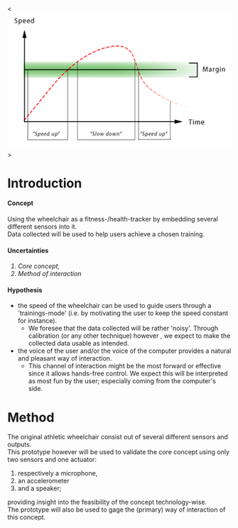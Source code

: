 <![One of the training-modes: Constant speed](Images\speedTime.png)>
<h1><b>Introduction</h1></b>
<h4>Concept</h4>
<p>
Using the wheelchair as a fitness-/health-tracker by embedding several different
sensors into it. <br>
Data collected will be used to help users achieve a chosen training.
</p>


<h4>Uncertainties</h4>
<p><i><ol>
  <li>Core concept,<br></li>
  <li>Method of interaction</li>
</i></ol></p>

<h4>Hypothesis</h4>
<ul><p>
  <li>the speed of the wheelchair can be used to guide users through a
  'trainings-mode' (i.e. by motivating the user to keep the speed constant for
  instance).
  <ul>
    <li>We foresee that the data collected will be rather 'noisy'. Through
    calibration (or any other technique) however , we expect to make the
    collected data usable as intended.</li>
  </ul>
  <li>the voice of the user and/or the voice of the computer provides a natural
  and pleasant way of interaction.
  <ul>
    <li>This channel of interaction might be the most forward or effective since
    it allows hands-free control. We expect this will be interpreted as most fun
    by the user; especially coming from the computer's side.</li>
  </ul>
</ul></p>


<h1><b>Method</h1></b>
<p>
The original athletic wheelchair consist out of several different sensors and
outputs.<br>
This prototype however will be used to validate the core concept using only two
sensors and one actuator: <br>
<ol>
  <li>respectively a microphone,</li>
  <li>an accelerometer </li>
  <li>and a speaker; </li>
</ol>
providing insight into the feasibility of the concept technology-wise. <br>
The prototype will also be used to gage the (primary) way of interaction of
this concept.</p>

</html>
</body>
